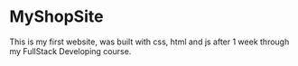 # MyShopSite
This is my first website, was built with css, html and js after 1 week through my FullStack Developing course.
